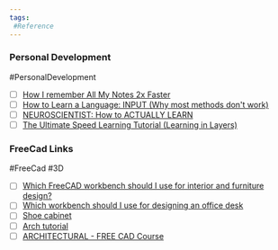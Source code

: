 ```yaml
---
tags:
 #Reference 
---
```


### Personal Development
#PersonalDevelopment 
- [ ] [How I remember All My Notes 2x Faster](https://www.youtube.com/watch?v=loX1Sa9fH84)
- [ ] [How to Learn a Language: INPUT (Why most methods don't work)](https://www.youtube.com/watch?v=J_EQDtpYSNM)
- [ ] [NEUROSCIENTIST: How to ACTUALLY LEARN](https://www.youtube.com/watch?v=sW0iNSrmcDQ)
- [ ] [The Ultimate Speed Learning Tutorial (Learning in Layers)](https://www.youtube.com/watch?v=6W4njCro7Gk)

### FreeCad Links
#FreeCad #3D
- [ ] [Which FreeCAD workbench should I use for interior and furniture design?](https://forum.freecadweb.org/viewtopic.php?t=39499)
- [ ] [Which workbench should I use for designing an office desk](https://forum.freecadweb.org/viewtopic.php?f=3&t=39536#p336210)
- [ ] [Shoe cabinet](https://forum.freecadweb.org/viewtopic.php?f=24&t=32726)
- [ ] [Arch tutorial](https://wiki.freecadweb.org/Arch_tutorial)
- [ ] [ARCHITECTURAL - FREE CAD Course](https://www.youtube.com/playlist?list=PL3046_yBKQpljuRUh3jQFsJFF0uiESGyh)
